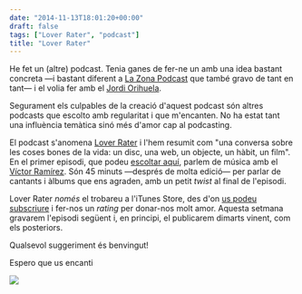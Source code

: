 ```yaml
---
date: "2014-11-13T18:01:20+00:00"
draft: false
tags: ["Lover Rater", "podcast"]
title: "Lover Rater"
---
```

He fet un (altre) podcast. Tenia ganes de fer-ne un amb una idea bastant concreta —i bastant diferent a [La Zona Podcast](http://www.lazona.cat/podcast) que també gravo de tant en tant— i el volia fer amb el [Jordi Orihuela](https://twitter.com/jordiori2). 

<!-- more -->

Segurament els culpables de la creació d'aquest podcast són altres podcasts que escolto amb regularitat i que m'encanten. No ha estat tant una influència temàtica sinó més d'amor cap al podcasting.

El podcast s'anomena [Lover Rater](https://twitter.com/loverrater) i l'hem resumit com "una conversa sobre les coses bones de la vida: un disc, una web, un objecte, un hàbit, un film". En el primer episodi, que podeu [escoltar aquí](http://bit.ly/LoverRater01), parlem de música amb el [Víctor Ramírez](https://twitter.com/futurepastori). Són 45 minuts —després de molta edició— per parlar de cantants i àlbums que ens agraden, amb un petit *twist* al final de l'episodi.

Lover Rater *només* el trobareu a l'iTunes Store, des d'on [us podeu subscriure](http://bit.ly/loverrater) <span class="fa fa-microphone"></span> i fer-nos un *rating* per donar-nos molt amor. Aquesta setmana gravarem l'episodi següent i, en principi, el publicarem dimarts vinent, com els posteriors.

Qualsevol suggeriment és benvingut! 

Espero que us encanti <span class="fa fa-smile-o"></span>

<img id="splash" src="https://farm8.staticflickr.com/7463/15756547636_004c913dd2_h.jpg"/>